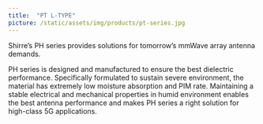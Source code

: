 ```yaml
---
title:  "PT L-TYPE"
picture: /static/assets/img/products/pt-series.jpg
---
```


Shirre’s PH series provides solutions for tomorrow’s mmWave array antenna demands.

PH series is designed and manufactured to ensure the best dielectric performance. Specifically formulated to sustain severe environment, the material has extremely low moisture absorption and PIM rate. Maintaining a stable electrical and mechanical properties in humid environment enables the best antenna performance and makes PH series a right solution for high-class 5G applications.
